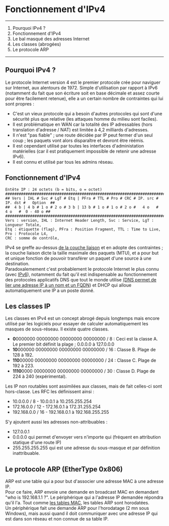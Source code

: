 # Fonctionnement d'IPv4  
________

1. Pourquoi IPv4 ?   
2. Fonctionnement d'IPv4
3. Le bal masqué des adresses Internet  
4. Les classes (abrogées)  
5. Le protocole ARP  
____________

## Pourquoi IPv4 ?

Le protocole Internet version 4 est le premier protocole crée pour naviguer sur Internet, aux alentours de 1972. Simple d'utilisation par rapport à IPv6 (notamment du fait que son écriture soit en base décimale et assez courte pour être facilement retenue), elle a un certain nombre de contraintes qui lui sont propres : 
* C'est un vieux protocole qui a besoin d'autres protocoles qui sont d'une sécurité plus que relative (les attaques homme du milieu sont faciles).
* Il est problématique en WAN car la totalité des IP adressables (hors translation d'adresse / NAT) est limitée à 4,2 milliards d'adresses.
* Il n'est "pas fiable" ; une route décidée par IP peut fermer d'un seul coup ; les paquets vont alors disparaître et devront être réémis. 
* Il est cependant utilisé par toutes les interfaces d'administation matérielles (car il est pratiquement impossible de retenir une adresse IPv6).
* Il est connu et utilisé par tous les admins réseau.

## Fonctionnement d'IPv4

    Entête IP : 24 octets (b = bits, o = octet)
    ###########################################################################################
    ## Vers | IHL # Svc # LgT # Etq | PFra # TTL # Pro # CRC # IP. src # IP. dst #   Option  ##
    ##  4 b | 4 b # 1 o # 2 o # 3 b | 13 b # 1 o # 1 o # 2 o #   4 o   #   4 o   #  0 - 40 o ##
    ###########################################################################################
    Vers : version, IHL : Internet Header Length, Svc : Service, LgT : Longueur Totale, 
    Etq : étiquette (flag), PFra : Position Fragment, TTL : Time to Live, Pro : Protocole L4, 
    CRC : somme de contrôle,

IPv4 se greffe au-dessus [de la couche liaison](liaison.md) et en adopte des contraintes ; la couche liaison dicte la taille maximale des paquets (MTU), et a pour but et unique fonction de pouvoir transférer un paquet d'une source à une destination.  
Paradoxalemement c'est probablement le protocole Internet le plus connu (avec [IPv6](ipv6.md)), notamment du fait qu'il est indispensable au fonctionnement des protocoles applicatifs DNS que tout le monde utilise [(DNS permet de lier une adresse IP à un nom et un FQDN](dns.md)) et DHCP qui alloue automatiquement une IP a un poste donné.

## Les classes IP

Les classes en IPv4 est un concept abrogé depuis longtemps mais encore utilisé par les logiciels pour essayer de calculer automatiquement les masques de sous-réseau. Il existe quatre classes.   

* **0**0000000 00000000 00000000 00000000 / 8 : Ceci est la classe A. Le premier bit définit la plage ; 0.0.0.0 à 127.0.0.0
*  **10**000000 00000000 00000000 00000000 / 16 : Classe B. Plage de 128 à 192.
*   **110**00000 00000000 00000000 00000000 / 24 :  Classe C. Plage de 192 à 223.
*    **1110**0000 00000000 00000000 00000000 / 30 :  Classe D. Plage de 224 à 240 (expérimental).

Les IP non routables sont assimilées aux classes, mais de fait celles-ci sont hors-classe. Les RFC les définissent ainsi :   
 
*  10.0.0.0 / 8           -   10.0.0.1 à 10.255.255.254
*  172.16.0.0 / 12    -   172.16.0.1 à 172.31.255.254
*  192.168.0.0 / 16  -   192.168.0.1 à 192.168.255.255

S'y ajoutent aussi les adresses non-attribuables : 

* 127.0.0.1
* 0.0.0.0 qui permet d'envoyer vers n'importe qui (fréquent en attribution statique d'une route IP)
* 255.255.255.255 qui est une adresse du sous-masque et par définition inattribuable. 

## Le protocole ARP (EtherType 0x806)

ARP est une table qui a pour but d'associer une adresse MAC à une adresse IP.   
Pour ce faire, ARP envoie une demande en broadcast MAC en demandant "who is 192.168.1.1 ?". Le périphérique qui a l'adresse IP demandée répondra qu'il l'a. Tout comme [les tables MAC](liaison.md), les tables ARP sont horodatées.  
Un périphérique fait une demande ARP pour l'horodatage (2 mn sous Windows), mais aussi quand il doit communiquer avec une adresse IP qui est dans son réseau et non connue de sa table IP.
